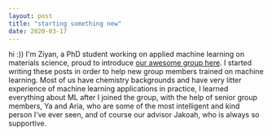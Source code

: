 ```yaml
---
layout: post
title: "starting something new"
date: 2020-03-17
---
```


hi :)) I'm Ziyan, a PhD student working on applied machine learning on materials science, proud to introduce [our awesome group here](https://www.brgochchemistry.com/).
I started writing these posts in order to help new group members trained on machine learning. Most of us have chemistry backgrounds and have very litter experience of machine learning applications in practice, I learned everything about ML after I joined the group, with the help of senior group members, Ya and Aria, who are some of the most intelligent and kind person I've ever seen, and of course our advisor Jakoah, who is always so supportive. 
